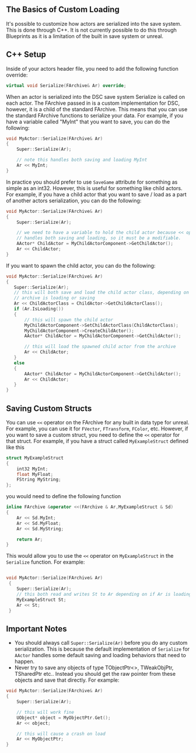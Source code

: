 ## The Basics of Custom Loading
It's possible to customize how actors are serialized into the save system. This is done through C++. It is not currently possible to do this through Blueprints as it is a limitation of the built in save system or unreal.

## C++ Setup
Inside of your actors header file, you need to add the following function override:

```cpp
virtual void Serialize(FArchive& Ar) override;
```

When an actor is serialized into the DSC save system Serialize is called on each actor. The FArchive passed in is a custom implementation for DSC, however, it is a child of the standard FArchive. This means that you can use the standard FArchive functions to serialize your data. For example, if you have a variable called "MyInt" that you want to save, you can do the following:

```cpp
void MyActor::Serialize(FArchive& Ar)
{
    Super::Serialize(Ar);

    // note this handles both saving and loading MyInt
    Ar << MyInt;
}
```

In practice you should prefer to use `SaveGame` attribute for something as simple as an int32. However, this is useful for something like child actors. For example, if you have a child actor that you want to save / load as a part of another actors serialization, you can do the following:

```cpp
void MyActor::Serialize(FArchive& Ar)
{
    Super::Serialize(Ar);

    // we need to have a variable to hold the child actor because << operator
    // handles both saving and loading, so it must be a modifiable. 
    AActor* ChildActor = MyChildActorComponent->GetChildActor();
    Ar << ChildActor;
}
 ```

If you want to spawn the child actor, you can do the following:

 ```cpp
 void MyActor::Serialize(FArchive& Ar)
 {
    Super::Serialize(Ar);
    // this will both save and load the child actor class, depending on if the 
    // archive is loading or saving
    Ar << ChildActorClass = ChildActor->GetChildActorClass();
    if (Ar.IsLoading())
    {
        // this will spawn the child actor
        MyChildActorComponent->SetChildActorClass(ChildActorClass);
        MyChildActorComponent->CreateChildActor();
        AActor* ChildActor = MyChildActorComponent->GetChildActor();

        // this will load the spawned child actor from the archive
        Ar << ChildActor;
    } 
    else
    {
        AActor* ChildActor = MyChildActorComponent->GetChildActor();
        Ar << ChildActor;
    }
}
```

## Saving Custom Structs

You can use `<<` operator on the FArchive for any built in data type for unreal. For example, you can use it for `FVector`, `FTransform`, `FColor`, etc. However, if you want to save a custom struct, you need to define the `<<` operator for that struct. For example, if you have a struct called `MyExampleStruct` defined like this

```cpp
struct MyExampleStruct
{
    int32 MyInt;
    float MyFloat;
    FString MyString;
};
```

you would need to define the following function

```cpp
inline FArchive &operator <<(FArchive & Ar,MyExampleStruct & Sd)
{
    Ar << Sd.MyInt;
    Ar << Sd.MyFloat;
    Ar << Sd.MyString;

    return Ar;
}
```

This would allow you to use the `<<` operator on `MyExampleStruct` in the `Serialize` function. For example:

```cpp

void MyActor::Serialize(FArchive& Ar)
 {  
    Super::Serialize(Ar);
    // this both read and writes St to Ar depending on if Ar is loading or saving
    MyExampleStruct St;
    Ar << St;
 }

```

## Important Notes

* You should always call `Super::Serialize(Ar)` before you do any custom serialization. This is because the default implementation of `Serialize` for `AActor` handles some default saving and loading behaviors that need to happen.
* Never try to save any objects of type TObjectPtr<>, TWeakObjPtr, TSharedPtr etc.. Instead you should get the raw pointer from these objects and save that directly. For example:

```cpp
void MyActor::Serialize(FArchive& Ar)
{
    Super::Serialize(Ar);

    // this will work fine
    UObject* object = MyObjectPtr.Get();
    Ar << object;

    // this will cause a crash on load
    Ar << MyObjectPtr;
}
```

